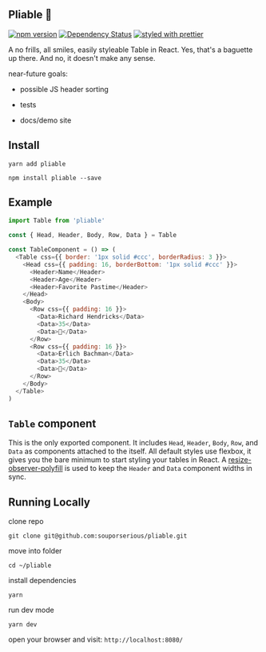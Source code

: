 ## Pliable 🥖

[![npm version](https://badge.fury.io/js/pliable.svg)](https://badge.fury.io/js/pliable)
[![Dependency Status](https://david-dm.org/souporserious/pliable.svg)](https://david-dm.org/souporserious/pliable)
[![styled with prettier](https://img.shields.io/badge/styled_with-prettier-ff69b4.svg)](https://github.com/prettier/prettier)

A no frills, all smiles, easily styleable Table in React. Yes, that's a baguette up there. And no, it doesn't make any sense.

near-future goals:

- possible JS header sorting

- tests

- docs/demo site

## Install

`yarn add pliable`

`npm install pliable --save`

## Example

```js
import Table from 'pliable'

const { Head, Header, Body, Row, Data } = Table

const TableComponent = () => (
  <Table css={{ border: '1px solid #ccc', borderRadius: 3 }}>
    <Head css={{ padding: 16, borderBottom: '1px solid #ccc' }}>
      <Header>Name</Header>
      <Header>Age</Header>
      <Header>Favorite Pastime</Header>
    </Head>
    <Body>
      <Row css={{ padding: 16 }}>
        <Data>Richard Hendricks</Data>
        <Data>35</Data>
        <Data>👾</Data>
      </Row>
      <Row css={{ padding: 16 }}>
        <Data>Erlich Bachman</Data>
        <Data>35</Data>
        <Data>🌳</Data>
      </Row>
    </Body>
  </Table>
)
```

## `Table` component

This is the only exported component. It includes `Head`, `Header`, `Body`, `Row`, and `Data` as components attached to the itself. All default styles use flexbox, it gives you the bare minimum to start styling your tables in React. A [resize-observer-polyfill](https://github.com/que-etc/resize-observer-polyfill) is used to keep the `Header` and `Data` component widths in sync.


## Running Locally

clone repo

`git clone git@github.com:souporserious/pliable.git`

move into folder

`cd ~/pliable`

install dependencies

`yarn`

run dev mode

`yarn dev`

open your browser and visit: `http://localhost:8080/`
